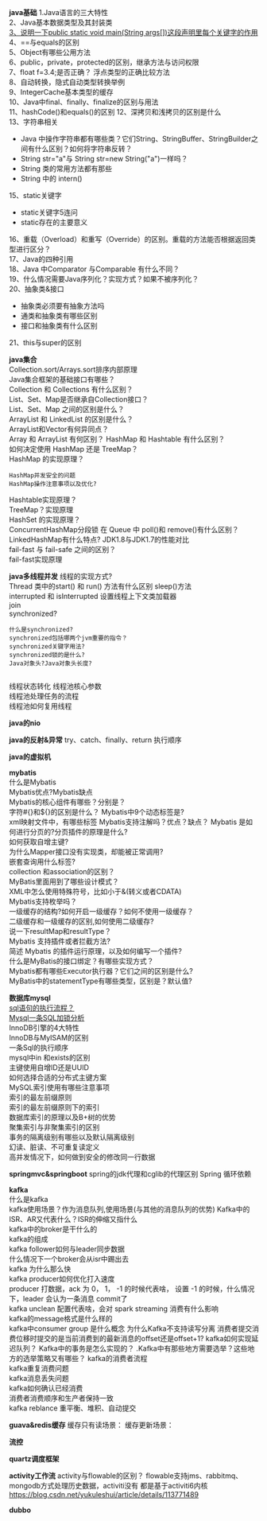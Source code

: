 **java基础**
1.Java语言的三大特性  
2、Java基本数据类型及其封装类    
[3、说明一下public static void main(String args[])这段声明里每个关键字的作用](Java/P_A_JAVA基础/A_Java基础.md)  
4、==与equals的区别  
5、Object有哪些公用方法   
6、public，private，protected的区别，继承方法与访问权限  
7、float f=3.4;是否正确？ 浮点类型的正确比较方法     
8、自动转换，隐式自动类型转换举例   
9、IntegerCache基本类型的缓存  
10、Java中final、finally、finalize的区别与用法  
11、hashCode()和equals()的区别
12、深拷贝和浅拷贝的区别是什么    
13、字符串相关  

- Java 中操作字符串都有哪些类？它们String、StringBuffer、StringBuilder之间有什么区别？如何将字符串反转？ 
- String str="a"与 String str=new String("a")一样吗？  
- String 类的常用方法都有那些 
- String 中的 intern()

15、static关键字

- static关键字5连问  
- static存在的主要意义  

16、重载（Overload）和重写（Override）的区别。重载的方法能否根据返回类型进行区分？    
17、Java的四种引用    
18、Java 中Comparator 与Comparable 有什么不同？    
19、什么情况需要Java序列化？实现方式？如果不被序列化？  
20、抽象类&接口

- 抽象类必须要有抽象方法吗
- 通类和抽象类有哪些区别
- 接口和抽象类有什么区别

21、this与super的区别

**java集合**  
Collection.sort/Arrays.sort排序内部原理  
Java集合框架的基础接口有哪些？  
Collection 和 Collections 有什么区别？  
List、Set、Map是否继承自Collection接口？  
List、Set、Map 之间的区别是什么？  
ArrayList 和 LinkedList 的区别是什么？  
ArrayList和Vector有何异同点？  
Array 和 ArrayList 有何区别？
HashMap 和 Hashtable 有什么区别？  
如何决定使用 HashMap 还是 TreeMap？   
HashMap 的实现原理？   
```text
HashMap并发安全的问题
HashMap操作注意事项以及优化?
``` 
Hashtable实现原理？  
TreeMap？实现原理  
HashSet 的实现原理？   
ConcurrentHashMap分段锁
在 Queue 中 poll()和 remove()有什么区别？
LinkedHashMap有什么特点? 
JDK1.8与JDK1.7的性能对比  
fail-fast 与 fail-safe 之间的区别？  
fail-fast实现原理

**java多线程并发**
线程的实现方式?  
Thread 类中的start() 和 run() 方法有什么区别 
sleep()方法  
interrupted 和 isInterrupted
设置线程上下文类加载器   
join  
synchronized? 
```text
什么是synchronized?
synchronized包括哪两个jvm重要的指令？
synchronized关键字用法?
synchronized锁的是什么?
Java对象头?Java对象头长度?


``` 
线程状态转化 
线程池核心参数  
线程池处理任务的流程  
线程池如何复用线程  


**java的nio**


**java的反射&异常**
try、catch、finally、return 执行顺序


**java的虚拟机**



**mybatis**  
什么是Mybatis  
Mybatis优点?Mybatis缺点  
Mybatis的核心组件有哪些？分别是？  
字符#{}和${}的区别是什么？
Mybatis中9个动态标签是?  
xml映射文件中，有哪些标签
Mybatis支持注解吗？优点？缺点？
Mybatis 是如何进行分页的?分页插件的原理是什么?  
如何获取自增主键?  
为什么Mapper接口没有实现类，却能被正常调用?  
嵌套查询用什么标签?  
collection 和association的区别？  
MyBatis里面用到了哪些设计模式？  
XML中怎么使用特殊符号，比如小于&(转义或者CDATA)  
Mybatis支持枚举吗？   
一级缓存的结构?如何开启一级缓存？如何不使用一级缓存？     
二级缓存和一级缓存的区别,如何使用二级缓存?  
说一下resultMap和resultType？    
Mybatis 支持插件或者拦截方法?  
简述 Mybatis 的插件运行原理，以及如何编写一个插件?    
什么是MyBatis的接口绑定？有哪些实现方式？  
Mybatis都有哪些Executor执行器？它们之间的区别是什么?    
MyBatis中的statementType有哪些类型，区别是？默认值?  


**数据库mysql**  
[sql语句的执行流程？](/JAVA技术栈/Java/P_G_数据库MYSQL/MySql-上卷.md)  
[Mysql一条SQL加锁分析](/JAVA技术栈/Java/review_mysql.md)  
InnoDB引擎的4大特性     
InnoDB与MyISAM的区别  
一条Sql的执行顺序   
mysql中in 和exists的区别      
主键使用自增ID还是UUID   
如何选择合适的分布式主键方案   
MySQL索引使用有哪些注意事项     
索引的最左前缀原则   
索引的最左前缀原则下的索引  
数据库索引的原理以及B+树的优势  
聚集索引与非聚集索引的区别   
事务的隔离级别有哪些以及默认隔离级别   
幻读、脏读、不可重复读定义   
高并发情况下，如何做到安全的修改同一行数据



**springmvc&springboot**
spring的jdk代理和cglib的代理区别
Spring 循环依赖


**kafka**  
什么是kafka  
kafka使用场景？作为消息队列,使用场景(与其他的消息队列的优势)
Kafka中的ISR、AR又代表什么？ISR的伸缩又指什么  
kafka中的broker是干什么的  
kafka的组成  
kafka follower如何与leader同步数据  
什么情况下一个broker会从isr中踢出去  
kafka 为什么那么快  
kafka producer如何优化打入速度  
producer 打数据，ack  为 0， 1， -1 的时候代表啥， 设置 -1 的时候，什么情况下，leader 会认为一条消息 commit了  
kafka  unclean 配置代表啥，会对 spark streaming 消费有什么影响  
kafka的message格式是什么样的  
kafka中consumer group 是什么概念
为什么Kafka不支持读写分离
消费者提交消费位移时提交的是当前消费到的最新消息的offset还是offset+1?
kafka如何实现延迟队列？
Kafka中的事务是怎么实现的？
.Kafka中有那些地方需要选举？这些地方的选举策略又有哪些？
kafka的消费者流程  
kafka重复消费问题   
kafka消息丢失问题  
kafka如何确认已经消费  
消费者消费顺序和生产者保持一致  
kafka reblance 重平衡、堆积、自动提交  


**guava&redis缓存**
缓存只有读场景：
缓存更新场景：



**流控**


**quartz调度框架**



**activity工作流**
activity与flowable的区别？
flowable支持jms、rabbitmq、mongodb方式处理历史数据，activiti没有
都是基于activiti6内核
https://blog.csdn.net/yukuleshui/article/details/113771489

**dubbo**





